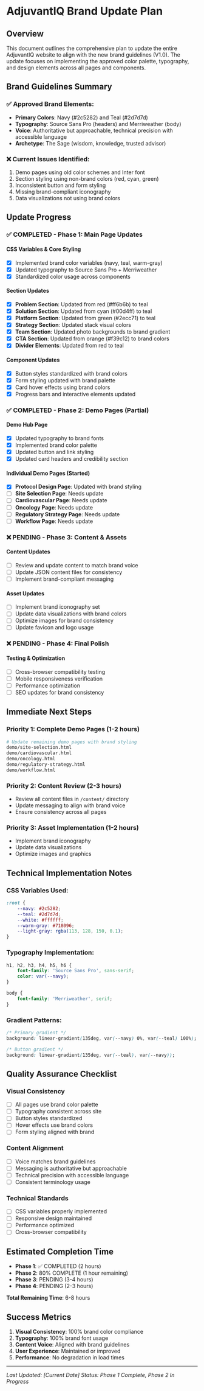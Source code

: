 # AdjuvantIQ Brand Update Plan

## Overview
This document outlines the comprehensive plan to update the entire AdjuvantIQ website to align with the new brand guidelines (V1.0). The update focuses on implementing the approved color palette, typography, and design elements across all pages and components.

## Brand Guidelines Summary

### ✅ **Approved Brand Elements:**
- **Primary Colors**: Navy (#2c5282) and Teal (#2d7d7d)
- **Typography**: Source Sans Pro (headers) and Merriweather (body)
- **Voice**: Authoritative but approachable, technical precision with accessible language
- **Archetype**: The Sage (wisdom, knowledge, trusted advisor)

### ❌ **Current Issues Identified:**
1. Demo pages using old color schemes and Inter font
2. Section styling using non-brand colors (red, cyan, green)
3. Inconsistent button and form styling
4. Missing brand-compliant iconography
5. Data visualizations not using brand colors

## Update Progress

### ✅ **COMPLETED - Phase 1: Main Page Updates**

#### **CSS Variables & Core Styling**
- [x] Implemented brand color variables (navy, teal, warm-gray)
- [x] Updated typography to Source Sans Pro + Merriweather
- [x] Standardized color usage across components

#### **Section Updates**
- [x] **Problem Section**: Updated from red (#ff6b6b) to teal
- [x] **Solution Section**: Updated from cyan (#00d4ff) to teal
- [x] **Platform Section**: Updated from green (#2ecc71) to teal
- [x] **Strategy Section**: Updated stack visual colors
- [x] **Team Section**: Updated photo backgrounds to brand gradient
- [x] **CTA Section**: Updated from orange (#f39c12) to brand colors
- [x] **Divider Elements**: Updated from red to teal

#### **Component Updates**
- [x] Button styles standardized with brand colors
- [x] Form styling updated with brand palette
- [x] Card hover effects using brand colors
- [x] Progress bars and interactive elements updated

### ✅ **COMPLETED - Phase 2: Demo Pages (Partial)**

#### **Demo Hub Page**
- [x] Updated typography to brand fonts
- [x] Implemented brand color palette
- [x] Updated button and link styling
- [x] Updated card headers and credibility section

#### **Individual Demo Pages (Started)**
- [x] **Protocol Design Page**: Updated with brand styling
- [ ] **Site Selection Page**: Needs update
- [ ] **Cardiovascular Page**: Needs update
- [ ] **Oncology Page**: Needs update
- [ ] **Regulatory Strategy Page**: Needs update
- [ ] **Workflow Page**: Needs update

### ❌ **PENDING - Phase 3: Content & Assets**

#### **Content Updates**
- [ ] Review and update content to match brand voice
- [ ] Update JSON content files for consistency
- [ ] Implement brand-compliant messaging

#### **Asset Updates**
- [ ] Implement brand iconography set
- [ ] Update data visualizations with brand colors
- [ ] Optimize images for brand consistency
- [ ] Update favicon and logo usage

### ❌ **PENDING - Phase 4: Final Polish**

#### **Testing & Optimization**
- [ ] Cross-browser compatibility testing
- [ ] Mobile responsiveness verification
- [ ] Performance optimization
- [ ] SEO updates for brand consistency

## Immediate Next Steps

### **Priority 1: Complete Demo Pages (1-2 hours)**
```bash
# Update remaining demo pages with brand styling
demo/site-selection.html
demo/cardiovascular.html
demo/oncology.html
demo/regulatory-strategy.html
demo/workflow.html
```

### **Priority 2: Content Review (2-3 hours)**
- Review all content files in `/content/` directory
- Update messaging to align with brand voice
- Ensure consistency across all pages

### **Priority 3: Asset Implementation (1-2 hours)**
- Implement brand iconography
- Update data visualizations
- Optimize images and graphics

## Technical Implementation Notes

### **CSS Variables Used:**
```css
:root {
    --navy: #2c5282;
    --teal: #2d7d7d;
    --white: #ffffff;
    --warm-gray: #718096;
    --light-gray: rgba(113, 128, 150, 0.1);
}
```

### **Typography Implementation:**
```css
h1, h2, h3, h4, h5, h6 {
    font-family: 'Source Sans Pro', sans-serif;
    color: var(--navy);
}

body {
    font-family: 'Merriweather', serif;
}
```

### **Gradient Patterns:**
```css
/* Primary gradient */
background: linear-gradient(135deg, var(--navy) 0%, var(--teal) 100%);

/* Button gradient */
background: linear-gradient(135deg, var(--teal), var(--navy));
```

## Quality Assurance Checklist

### **Visual Consistency**
- [ ] All pages use brand color palette
- [ ] Typography consistent across site
- [ ] Button styles standardized
- [ ] Hover effects use brand colors
- [ ] Form styling aligned with brand

### **Content Alignment**
- [ ] Voice matches brand guidelines
- [ ] Messaging is authoritative but approachable
- [ ] Technical precision with accessible language
- [ ] Consistent terminology usage

### **Technical Standards**
- [ ] CSS variables properly implemented
- [ ] Responsive design maintained
- [ ] Performance optimized
- [ ] Cross-browser compatibility

## Estimated Completion Time

- **Phase 1**: ✅ COMPLETED (2 hours)
- **Phase 2**: 80% COMPLETE (1 hour remaining)
- **Phase 3**: PENDING (3-4 hours)
- **Phase 4**: PENDING (2-3 hours)

**Total Remaining Time**: 6-8 hours

## Success Metrics

1. **Visual Consistency**: 100% brand color compliance
2. **Typography**: 100% brand font usage
3. **Content Voice**: Aligned with brand guidelines
4. **User Experience**: Maintained or improved
5. **Performance**: No degradation in load times

---

*Last Updated: [Current Date]*
*Status: Phase 1 Complete, Phase 2 In Progress* 
